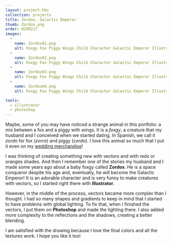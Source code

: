 ```yaml
---
layout: project.hbs
collection: projects
title: Zordox, Galactic Emperor
thumb: Zordox.png
order: 0299217
images:
  -
    name: Zordox01.png
    alt: Foxgy Fox Piggy Wings Child Character Galactic Emperor Illustration
  -
    name: Zordox02.png
    alt: Foxgy Fox Piggy Wings Child Character Galactic Emperor Illustration Detail
  -
    name: Zordox03.png
    alt: Foxgy Fox Piggy Wings Child Character Galactic Emperor Illustration Process
  -
    name: Zordox04.png
    alt: Foxgy Fox Piggy Wings Child Character Galactic Emperor Illustration

tools:
  - illustrator
  - photoshop
---
```

Maybe, some of you may have noticed a strange animal in this portfolio: a mix between a fox and a piggy with wings. It is a *foxgy*, a creature that my husband and I conceived when we started dating. In Spanish, we call it *zordo* for fox (*zorro*) and piggy (*cerdo*). I love this animal so much that I put it even on my [wedding merchandise](/projects/my-wedding-merchandising/)!

I was thinking of creating something new with vectors and with reds or oranges shades. And then I remember one of the stories my husband and I made some years ago about a baby foxgy called **Zordox**. He is a space conqueror despite his age and, eventually, he will become the Galactic Emperor! It is an adorable character and is very funny to make creatures with vectors, so I started right there with **Illustrator**.

However, in the middle of the process, vectors became more complex than I thought. I had so many shapes and gradients to keep in mind that I started to have problems with global lighting. To fix that, when I finished the vectors, I put them on **Photoshop** and made the lighting there. I also added more complexity to the reflections and the shadows, creating a better blending.

I am satisfied with the drawing because I love the final colors and all the textures work. I hope you like it too!
